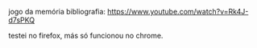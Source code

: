 jogo da memória
bibliografia: https://www.youtube.com/watch?v=Rk4J-d7sPKQ

testei no firefox, más só funcionou no chrome.